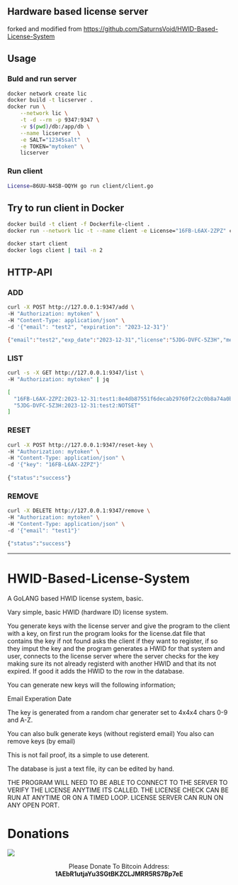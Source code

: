 ## Hardware based license server

forked and modified from https://github.com/SaturnsVoid/HWID-Based-License-System

## Usage

### Buld and run server

```bash
docker network create lic
docker build -t licserver . 
docker run \
    --network lic \
    -t -d --rm -p 9347:9347 \
    -v $(pwd)/db:/app/db \
    --name licserver  \
    -e SALT="12345salt"  \
    -e TOKEN="mytoken" \
    licserver
```


### Run client
```bash
License=86UU-N4SB-OQYH go run client/client.go 
```

## Try to run client in Docker
```bash
docker build -t client -f Dockerfile-client . 
docker run --network lic -t --name client -e License="16FB-L6AX-2ZPZ" client
```

```bash
docker start client
docker logs client | tail -n 2
```



## HTTP-API
### ADD
```bash
curl -X POST http://127.0.0.1:9347/add \
-H "Authorization: mytoken" \
-H "Content-Type: application/json" \
-d '{"email": "test2", "expiration": "2023-12-31"}'

{"email":"test2","exp_date":"2023-12-31","license":"5JDG-DVFC-5Z3H","message":"New license generated"}
```

### LIST
```bash
curl -s -X GET http://127.0.0.1:9347/list \
-H "Authorization: mytoken" | jq

[
  "16FB-L6AX-2ZPZ:2023-12-31:test1:8e4db87551f6decab29760f2c2c0b8a74a0b746f08805f035cdb54c0923b4db5",
  "5JDG-DVFC-5Z3H:2023-12-31:test2:NOTSET"
]
```

### RESET
```bash
curl -X POST http://127.0.0.1:9347/reset-key \
-H "Authorization: mytoken" \
-H "Content-Type: application/json" \
-d '{"key": "16FB-L6AX-2ZPZ"}'
    
{"status":"success"}
```

### REMOVE
```bash
curl -X DELETE http://127.0.0.1:9347/remove \
-H "Authorization: mytoken" \
-H "Content-Type: application/json" \
-d '{"email": "test1"}'

{"status":"success"}
```



_________________________________________________________________________________________

# HWID-Based-License-System
A GoLANG based HWID license system, basic.

Vary simple, basic HWID (hardware ID) license system.

You generate keys with the license server and give the program to the client with a key, on first run the program looks for the license.dat file that contains the key if not found asks the client if they want to register, if so they imput the key and the program generates a HWID for that system and user, connects to the license server where the server checks for the key making sure its not already registerd with another HWID and that its not expired. If good it adds the HWID to the row in the database.

You can generate new keys will the following information;

Email
Experation Date

The key is generated from a random char generater set to 4x4x4 chars 0-9 and A-Z.

You can also bulk generate keys (without registerd email)
You also can remove keys (by email)

This is not fail proof, its a simple to use deterent.

The database is just a text file, ity can be edited by hand.

THE PROGRAM WILL NEED TO BE ABLE TO CONNECT TO THE SERVER TO VERIFY THE LICENSE ANYTIME ITS CALLED.
THE LICENSE CHECK CAN BE RUN AT ANYTIME OR ON A TIMED LOOP.
LICENSE SERVER CAN RUN ON ANY OPEN PORT.

# Donations
<img src="https://blockchain.info/Resources/buttons/donate_64.png"/>
<p align="center">Please Donate To Bitcoin Address: <b>1AEbR1utjaYu3SGtBKZCLJMRR5RS7Bp7eE</b></p>
